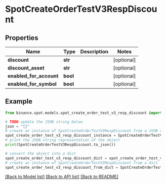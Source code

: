 # SpotCreateOrderTestV3RespDiscount


## Properties

Name | Type | Description | Notes
------------ | ------------- | ------------- | -------------
**discount** | **str** |  | [optional] 
**discount_asset** | **str** |  | [optional] 
**enabled_for_account** | **bool** |  | [optional] 
**enabled_for_symbol** | **bool** |  | [optional] 

## Example

```python
from binance.spot.models.spot_create_order_test_v3_resp_discount import SpotCreateOrderTestV3RespDiscount

# TODO update the JSON string below
json = "{}"
# create an instance of SpotCreateOrderTestV3RespDiscount from a JSON string
spot_create_order_test_v3_resp_discount_instance = SpotCreateOrderTestV3RespDiscount.from_json(json)
# print the JSON string representation of the object
print(SpotCreateOrderTestV3RespDiscount.to_json())

# convert the object into a dict
spot_create_order_test_v3_resp_discount_dict = spot_create_order_test_v3_resp_discount_instance.to_dict()
# create an instance of SpotCreateOrderTestV3RespDiscount from a dict
spot_create_order_test_v3_resp_discount_from_dict = SpotCreateOrderTestV3RespDiscount.from_dict(spot_create_order_test_v3_resp_discount_dict)
```
[[Back to Model list]](../README.md#documentation-for-models) [[Back to API list]](../README.md#documentation-for-api-endpoints) [[Back to README]](../README.md)


